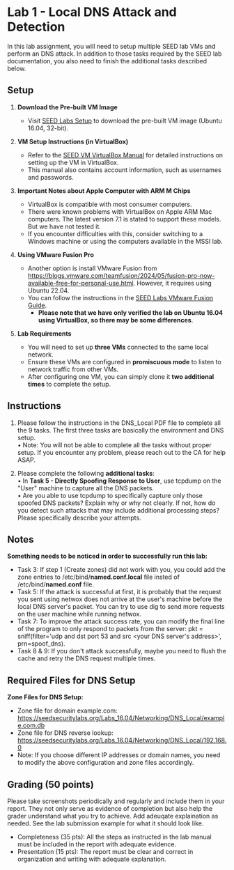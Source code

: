 # Lab 1 - Local DNS Attack and Detection

In this lab assignment, you will need to setup multiple SEED lab VMs and perform an DNS attack. In addition to those tasks required by the SEED lab documentation, you also need to finish the additional tasks described below.

## Setup  

1. **Download the Pre-built VM Image**  
   - Visit [SEED Labs Setup](https://seedsecuritylabs.org/labsetup.html) to download the pre-built VM image (Ubuntu 16.04, 32-bit).  

2. **VM Setup Instructions (in VirtualBox)**  
   - Refer to the [SEED VM VirtualBox Manual](https://seedsecuritylabs.org/Labs_16.04/Documents/SEEDVM_VirtualBoxManual.pdf) for detailed instructions on setting up the VM in VirtualBox.  
   - This manual also contains account information, such as usernames and passwords.  

3. **Important Notes about Apple Computer with ARM M Chips**  
   - VirtualBox is compatible with most consumer computers.
   - There were known problems with VirtualBox on Apple ARM Mac computers. The latest version 7.1 is stated to support these models. But we have not tested it.
   - If you encounter difficulties with this, consider switching to a Windows machine or using the computers available in the MSSI lab.  

4. **Using VMware Fusion Pro**  
   - Another option is install VMware Fusion from https://blogs.vmware.com/teamfusion/2024/05/fusion-pro-now-available-free-for-personal-use.html. However, it requires using Ubuntu 22.04.    
   - You can follow the instructions in the [SEED Labs VMware Fusion Guide](https://github.com/seed-labs/seed-labs/blob/master/lab-setup/apple-arm/seedvm-fusion.md).  
     - **Please note that we have only verified the lab on Ubuntu 16.04 using VirtualBox, so there may be some differences**.

5. **Lab Requirements**  
   - You will need to set up **three VMs** connected to the same local network.  
   - Ensure these VMs are configured in **promiscuous mode** to listen to network traffic from other VMs.  
   - After configuring one VM, you can simply clone it **two additional times** to complete the setup.  


## Instructions

1. Please follow the instructions in the DNS_Local PDF file to complete all the 9 tasks. The first three tasks are basically the environment and DNS setup.   
•	Note: You will not be able to complete all the tasks without proper setup. If you encounter any problem, please reach out to the CA for help ASAP. 

2. Please complete the following **additional tasks**:  
•	In **Task 5 - Directly Spoofing Response to User**, use tcpdump on the "User" machine to capture all the DNS packets.  
•	Are you able to use tcpdump to specifically capture only those spoofed DNS packets?  Explain why or why not clearly. If not, how do you detect such attacks that may include additional processing steps? Please specifically describe your attempts.  

## Notes

**Something needs to be noticed in order to successfully run this lab:**
- Task 3: If step 1 (Create zones) did not work with you, you could add the zone entries to /etc/bind/**named.conf.local** file insted of /etc/bind/**named.conf** file.
- Task 5: If the attack is successful at first, it is probably that the request you sent using netwox does not arrive at the user's machine before the local DNS server's packet. You can try to use dig to send more requests on the user machine while running netwox.
- Task 7: To improve the attack success rate, you can modify the final line of the program to only respond to packets from the server: pkt = sniff(filter='udp and dst port 53 and src <your DNS server's address>', prn=spoof_dns).
- Task 8 & 9: If you don't attack successfully, maybe you need to flush the cache and retry the DNS request multiple times.

## Required Files for DNS Setup

**Zone Files for DNS Setup:**
- Zone file for domain example.com: https://seedsecuritylabs.org/Labs_16.04/Networking/DNS_Local/example.com.db
- Zone file for DNS reverse lookup: https://seedsecuritylabs.org/Labs_16.04/Networking/DNS_Local/192.168.0
- Note: If you choose different IP addresses or domain names, you need to modify the above configuration and zone files accordingly.

## Grading (50 points)
Please take screenshots periodically and regularly and include them in your report. They not only serve as evidence of completion but also help the grader understand what you try to achieve. Add adeuqate explaination as needed. See the lab submission example for what it should look like.
* Completeness (35 pts): All the steps as instructed in the lab manual must be included in the report with adequate evidence.
* Presentation (15 pts): The report must be clear and correct in organization and writing with adequate explanation.

